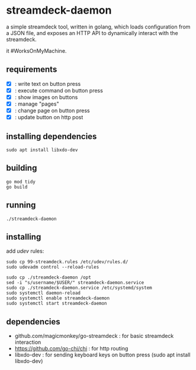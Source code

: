 # streamdeck-daemon

a simple streamdeck tool, written in golang, 
which loads configuration from a JSON file, 
and exposes an HTTP API to dynamically interact with the streamdeck.

it #WorksOnMyMachine.

## requirements

* [x] : write text on button press
* [x] : execute command on button press
* [x] : show images on buttons
* [x] : manage "pages"
* [x] : change page on button press
* [x] : update button on http post

## installing dependencies

```shell
sudo apt install libxdo-dev
```

## building

```shell
go mod tidy
go build
```

## running

```shell
./streamdeck-daemon
```

## installing

add *udev* rules: 

```shell
sudo cp 99-streamdeck.rules /etc/udev/rules.d/
sudo udevadm control --reload-rules
```

```shell
sudo cp ./streamdeck-daemon /opt
sed -i "s/username/$USER/" streamdeck-daemon.service
sudo cp ./streamdeck-daemon.service /etc/systemd/system
sudo systemctl daemon-reload
sudo systemctl enable streamdeck-daemon
sudo systemctl start streamdeck-daemon
```

## dependencies

* github.com/magicmonkey/go-streamdeck : for basic streamdeck interaction
* https://github.com/go-chi/chi : for http routing
* libxdo-dev : for sending keyboard keys on button press (sudo apt install libxdo-dev)
